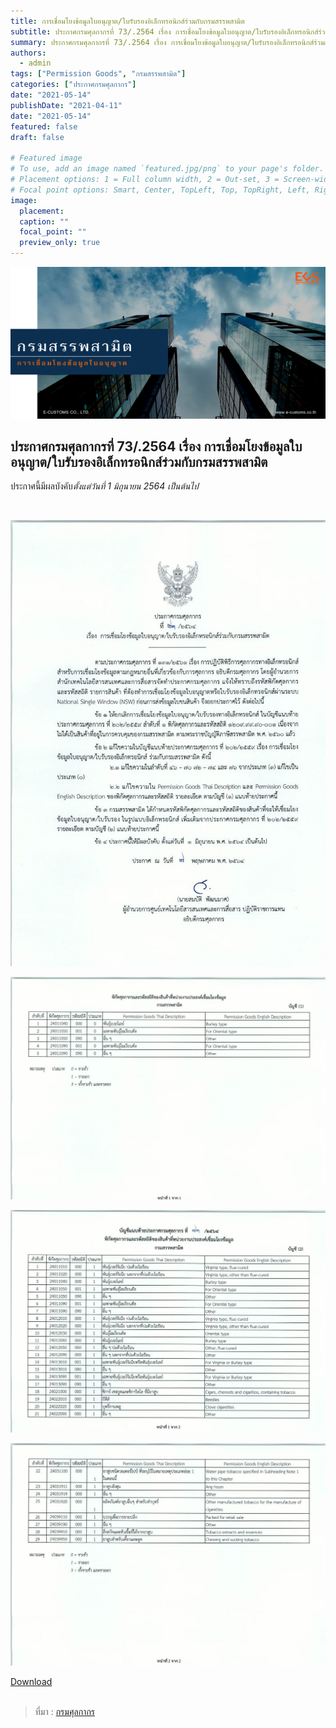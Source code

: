 ```yaml
---
title: การเชื่อมโยงข้อมูลใบอนุญาต/ใบรับรองอิเล็กทรอนิกส์ร่วมกับกรมสรรพสามิต
subtitle: ประกาศกรมศุลกากรที่ 73/.2564 เรื่อง การเชื่อมโยงข้อมูลใบอนุญาต/ใบรับรองอิเล็กทรอนิกส์ร่วมกับกรมสรรพสามิต
summary: ประกาศกรมศุลกากรที่ 73/.2564 เรื่อง การเชื่อมโยงข้อมูลใบอนุญาต/ใบรับรองอิเล็กทรอนิกส์ร่วมกับกรมสรรพสามิต
authors:
  - admin
tags: ["Permission Goods", "กรมสรรพสามิต"]
categories: ["ประกาศกรมศุลกากร"]
date: "2021-05-14"
publishDate: "2021-04-11"
date: "2021-05-14"
featured: false
draft: false

# Featured image
# To use, add an image named `featured.jpg/png` to your page's folder.
# Placement options: 1 = Full column width, 2 = Out-set, 3 = Screen-width
# Focal point options: Smart, Center, TopLeft, Top, TopRight, Left, Right, BottomLeft, Bottom, BottomRight
image:
  placement:
  caption: ""
  focal_point: ""
  preview_only: true
---
```


![](featured.png)

## ประกาศกรมศุลกากรที่ 73/.2564 เรื่อง การเชื่อมโยงข้อมูลใบอนุญาต/ใบรับรองอิเล็กทรอนิกส์ร่วมกับกรมสรรพสามิต

ประกาศนี้มีผลบังคับ*ตั้งแต่วันที่ 1 มิถุนายน 2564 เป็นต้นไป*

<br>

![](./img/2564-73jpg_Page1.jpg)

![](./img/2564-73jpg_Page2.jpg)

![](./img/2564-73jpg_Page3.jpg)

![](./img/2564-73jpg_Page4.jpg)




<div class="article-tags">
<a class="badge badge-danger" href="./2564-73.pdf" target="_blank" id="download_files_new">Download</a> 
</div>
<br>

> ที่มา : [กรมศุลกากร](https://www.customs.go.th/cont_strc_download_with_docno_date.php?lang=th&top_menu=menu_homepage&current_id=14232932404e505f47464b46464b46)
